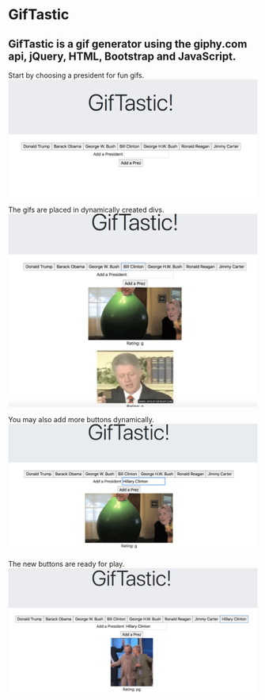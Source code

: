 # GifTastic

## GifTastic is a gif generator using the giphy.com api, jQuery, HTML, Bootstrap and JavaScript.

Start by choosing a president for fun gifs.
![start](assets/images/start.png)

The gifs are placed in dynamically created divs.
![start](assets/images/addDivs.png)

You may also add more buttons dynamically.
![start](assets/images/addButtons.png)

The new buttons are ready for play.
![start](assets/images/useButtons.png)
